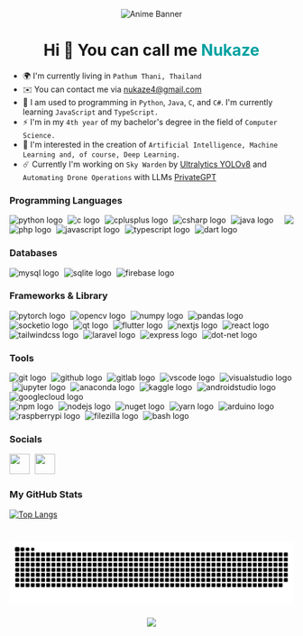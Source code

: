 <!-- 
preserve
-->
<p align="center">
  <img src="assets/anim/yourname-impress.gif" alt="Anime Banner" width="600" >
</p>
	

<h1 align="center">Hi 👋 You can call me <span style="color: #00a0a0;">Nukaze</span></h1>

*   🌍  I'm currently living in `Pathum Thani, Thailand`
*   ✉️  You can contact me via [nukaze4@gmail.com](mailto:nukaze4@gmail.com)
*   🧠  I am used to programming in `Python`, `Java`, `C`, and `C#`. I'm currently learning `JavaScript` and `TypeScript.`
*   ⚡  I'm in my `4th year` of my bachelor's degree in the field of `Computer Science.`
*   🔭  I'm interested in the creation of `Artificial Intelligence, Machine Learning and, of course, Deep Learning.`
*   ☄️  Currently I'm working on `Sky Warden` by [Ultralytics YOLOv8](https://github.com/ultralytics) and `Automating Drone Operations` with LLMs [PrivateGPT](https://docs.privategpt.dev/overview/welcome/introduction)

### Programming Languages
<div>
  <img align="right" src="https://spotify-github-profile.kittinanx.com/api/view.svg?uid=217txkwdxtvo6t7ddgwgvpzsi&cover_image=true&theme=default&show_offline=false&background_color=181824&interchange=true&bar_color_cover=true"/>
</div>

<div align="left">
  <img src="https://cdn.jsdelivr.net/gh/devicons/devicon/icons/python/python-original.svg" height="40" alt="python logo"  />
  <img width="1" />
  <img src="https://cdn.jsdelivr.net/gh/devicons/devicon/icons/c/c-original.svg" height="40" alt="c logo"  />
  <img width="1" />
  <img src="https://cdn.jsdelivr.net/gh/devicons/devicon/icons/cplusplus/cplusplus-original.svg" height="40" alt="cplusplus logo"  />
  <img width="1" />
  <img src="https://cdn.jsdelivr.net/gh/devicons/devicon/icons/csharp/csharp-original.svg" height="40" alt="csharp logo"  />
  <img width="1" />
  <img src="https://cdn.jsdelivr.net/gh/devicons/devicon/icons/java/java-original.svg" height="40" alt="java logo"  />
  <img width="1" />
  <img src="https://cdn.jsdelivr.net/gh/devicons/devicon/icons/php/php-original.svg" height="40" alt="php logo"  />
  <img width="1" />
  <img src="https://cdn.jsdelivr.net/gh/devicons/devicon/icons/javascript/javascript-original.svg" height="40" alt="javascript logo"  />
  <img width="1" />
  <img src="https://cdn.jsdelivr.net/gh/devicons/devicon/icons/typescript/typescript-original.svg" height="40" alt="typescript logo"  />
  <img width="1" />
  <img src="https://cdn.jsdelivr.net/gh/devicons/devicon/icons/dart/dart-original.svg" height="40" alt="dart logo"  />
  <img width="1" />
</div>

### Databases
<div align="left">
  <img src="https://cdn.jsdelivr.net/gh/devicons/devicon/icons/mysql/mysql-original.svg" height="40" alt="mysql logo"  />
  <img width="1" />
  <img src="https://cdn.jsdelivr.net/gh/devicons/devicon/icons/sqlite/sqlite-original.svg" height="40" alt="sqlite logo"  />
  <img width="1" />
  <img src="https://cdn.jsdelivr.net/gh/devicons/devicon/icons/firebase/firebase-plain.svg" height="40" alt="firebase logo"  />
  <img width="1" />
</div>

### Frameworks & Library

<div align="left">
  <img src="https://cdn.jsdelivr.net/gh/devicons/devicon/icons/pytorch/pytorch-original.svg" height="40" alt="pytorch logo"  />
  <img width="1" />
  <img src="https://cdn.jsdelivr.net/gh/devicons/devicon/icons/opencv/opencv-original.svg" height="40" alt="opencv logo"  />
  <img width="1" />
  <img src="https://cdn.jsdelivr.net/gh/devicons/devicon/icons/numpy/numpy-original.svg" height="40" alt="numpy logo"  />
  <img width="1" />
  <img src="https://cdn.jsdelivr.net/gh/devicons/devicon/icons/pandas/pandas-original.svg" height="40" alt="pandas logo"  />
  <img width="1" />
  <img src="https://cdn.jsdelivr.net/gh/devicons/devicon/icons/socketio/socketio-original.svg" height="40" alt="socketio logo"  />
  <img width="1" />
  <img src="https://cdn.jsdelivr.net/gh/devicons/devicon/icons/qt/qt-original.svg" height="40" alt="qt logo"  />
  <img width="1" />
  <img src="https://cdn.jsdelivr.net/gh/devicons/devicon/icons/flutter/flutter-original.svg" height="40" alt="flutter logo"  />
  <img width="1" />
  <img src="https://skillicons.dev/icons?i=nextjs" height="40" alt="nextjs logo"  />
  <img width="1" />
  <img src="https://cdn.jsdelivr.net/gh/devicons/devicon/icons/react/react-original.svg" height="40" alt="react logo"  />
  <img width="1" />
  <img src="https://skillicons.dev/icons?i=tailwind" height="40" alt="tailwindcss logo"  />
  <img width="1" />
  <img src="https://cdn.simpleicons.org/laravel/FF2D20" height="40" alt="laravel logo"  />
  <img width="1" />
  <img src="https://skillicons.dev/icons?i=express" height="40" alt="express logo"  />
  <img width="1" />
  <img src="https://skillicons.dev/icons?i=dotnet" height="40" alt="dot-net logo"  />
</div>

### Tools
<div align="left">
  <img src="https://cdn.jsdelivr.net/gh/devicons/devicon/icons/git/git-original.svg" height="40" alt="git logo"  />
  <img width="1" />
  <img src="https://skillicons.dev/icons?i=github" height="40" alt="github logo"  />
  <img width="1" />
  <img src="https://skillicons.dev/icons?i=gitlab" height="40" alt="gitlab logo"  />
  <img width="1" />
  <img src="https://skillicons.dev/icons?i=vscode" height="40" alt="vscode logo"  />
  <img width="1" />
  <img src="https://skillicons.dev/icons?i=visualstudio" height="40" alt="visualstudio logo"  />
  <img width="1" />
  <img src="https://cdn.jsdelivr.net/gh/devicons/devicon/icons/jupyter/jupyter-original.svg" height="40" alt="jupyter logo"  />
  <img width="1" />
  <img src="https://cdn.jsdelivr.net/gh/devicons/devicon/icons/anaconda/anaconda-original.svg" height="40" alt="anaconda logo"  />
  <img width="1" />
  <img src="https://cdn.jsdelivr.net/gh/devicons/devicon/icons/kaggle/kaggle-original.svg" height="40" alt="kaggle logo"  />
  <img width="1" />
  <img src="https://cdn.jsdelivr.net/gh/devicons/devicon/icons/androidstudio/androidstudio-original.svg" height="40" alt="androidstudio logo"  />
  <img width="1" />
  <img src="https://cdn.jsdelivr.net/gh/devicons/devicon/icons/googlecloud/googlecloud-original.svg" height="40" alt="googlecloud logo"  />
  <img width="1" />
</div>
<div align="left">
  <img src="https://cdn.jsdelivr.net/gh/devicons/devicon/icons/npm/npm-original-wordmark.svg" height="40" alt="npm logo"  />
  <img width="1" />
  <img src="https://cdn.simpleicons.org/nodedotjs/339933" height="40" alt="nodejs logo"  />
  <img width="1" />
  <img src="https://cdn.jsdelivr.net/gh/devicons/devicon/icons/nuget/nuget-original.svg" height="40" alt="nuget logo"  />
  <img width="1" />
  <img src="https://cdn.jsdelivr.net/gh/devicons/devicon/icons/yarn/yarn-original.svg" height="40" alt="yarn logo"  />
  <img width="1" />
  <img src="https://skillicons.dev/icons?i=arduino" height="40" alt="arduino logo"  />
  <img width="1" />
  <img src="https://cdn.jsdelivr.net/gh/devicons/devicon/icons/raspberrypi/raspberrypi-original.svg" height="40" alt="raspberrypi logo"  />
  <img width="1" />
  <img src="https://cdn.jsdelivr.net/gh/devicons/devicon/icons/filezilla/filezilla-plain.svg" height="40" alt="filezilla logo"  />
  <img width="1" />
  <img src="https://cdn.simpleicons.org/gnubash/4EAA25" height="40" alt="bash logo"  />
</div>

</p>
                    
### Socials
<p align="left">
  <a href="https://www.linkedin.com/in/nukaze" target="_blank" rel="noreferrer"><img src="https://raw.githubusercontent.com/danielcranney/readme-generator/main/public/icons/socials/linkedin.svg" width="36" height="36" /></a>
  <img width="1" />
<!--   <a href="http://www.instagram.com/" target="_blank" rel="noreferrer"><img src="https://raw.githubusercontent.com/danielcranney/readme-generator/main/public/icons/socials/instagram.svg" width="36" height="36" /></a>
  <img width="1" /> -->
  <a href="https://www.github.com/Nukaze" target="_blank" rel="noreferrer"><img src="https://raw.githubusercontent.com/danielcranney/readme-generator/main/public/icons/socials/github-dark.svg" width="36" height="36" /></a>
  <img width="1" />
  
</p>

<!-- ### Badges -->
### My GitHub Stats

[![Top Langs](https://github-readme-stats.vercel.app/api/top-langs/?username=Nukaze&layout=donut-vertical&bg_color=181824&text_bold=true&text_color=eeeeee&title_color=ffffff)](https://github.com/anuraghazra/github-readme-stats)

###

<br clear="both">

<img src="https://raw.githubusercontent.com/Nukaze/Nukaze/output/snake.svg" alt="Snake animation" />


###

<div align="center">
  <img src="https://visitor-badge.laobi.icu/badge?page_id=Nukaze.Nukaze&left_color=mediumpurple&right_color=black&left_text=~%20A%20y%20a%20y%20a%20~%20%20%20%20%20%20%20%20%20%20"/>
</div>

###
